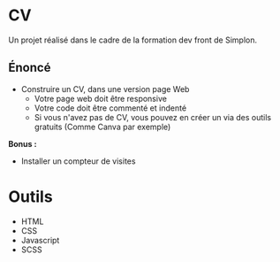 # CV

Un projet réalisé dans le cadre de la formation dev front de Simplon.

## Énoncé

- Construire un CV, dans une version page Web
  - Votre page web doit être responsive
  - Votre code doit être commenté et indenté
  - Si vous n'avez pas de CV, vous pouvez en créer un via des outils gratuits (Comme Canva par exemple)

**Bonus :**

- Installer un compteur de visites

# Outils

- HTML
- CSS
- Javascript
- SCSS
